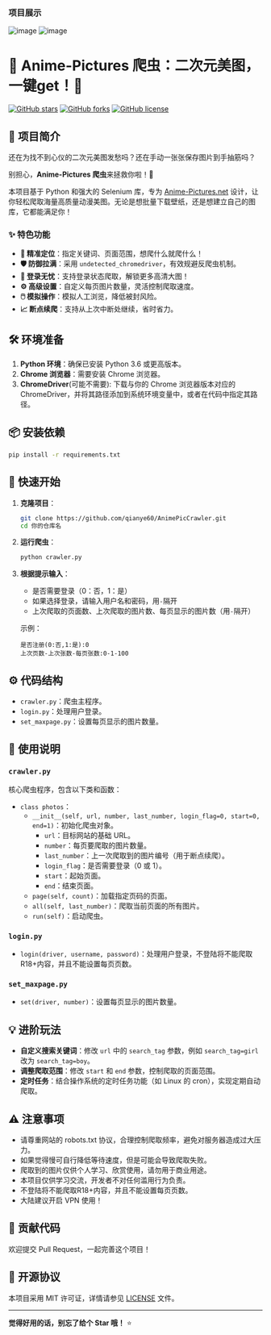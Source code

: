 ### 项目展示

![image](https://github.com/user-attachments/assets/461929b4-06e4-4f9b-9d2b-991f1bf5e348)
![image](https://github.com/user-attachments/assets/fbd031c5-2bae-4126-9176-2299d7c20bce)


# 🌸 Anime-Pictures 爬虫：二次元美图，一键get！🌸

[![GitHub stars](https://img.shields.io/github/stars/qianye60/AnimePicCrawler.svg?style=social&label=Star&maxAge=2592000)](https://GitHub.com/qianye60/AnimePicCrawler/stargazers/)
[![GitHub forks](https://img.shields.io/github/forks/qianye60/AnimePicCrawler.svg?style=social&label=Fork&maxAge=2592000)](https://GitHub.com/qianye60/AnimePicCrawler/network/)
[![GitHub license](https://img.shields.io/github/license/qianye60/AnimePicCrawler.svg)](https://GitHub.com/qianye60/AnimePicCrawler/blob/master/LICENSE)

## 🌟 项目简介

还在为找不到心仪的二次元美图发愁吗？还在手动一张张保存图片到手抽筋吗？

别担心，**Anime-Pictures 爬虫**来拯救你啦！🚀

本项目基于 Python 和强大的 Selenium 库，专为 [Anime-Pictures.net](https://anime-pictures.net/) 设计，让你轻松爬取海量高质量动漫美图。无论是想批量下载壁纸，还是想建立自己的图库，它都能满足你！

### ✨ 特色功能

*   **🎯 精准定位**：指定关键词、页面范围，想爬什么就爬什么！
*   **🛡️ 防御拉满**：采用 `undetected_chromedriver`，有效规避反爬虫机制。
*   **🔑 登录无忧**：支持登录状态爬取，解锁更多高清大图！
*   **⚙️ 高级设置**：自定义每页图片数量，灵活控制爬取速度。
*   **🖱️ 模拟操作**：模拟人工浏览，降低被封风险。
*   **📈 断点续爬**：支持从上次中断处继续，省时省力。

## 🛠️ 环境准备

1.  **Python 环境**：确保已安装 Python 3.6 或更高版本。
2.  **Chrome 浏览器**：需要安装 Chrome 浏览器。
3.  **ChromeDriver**(可能不需要): 下载与你的 Chrome 浏览器版本对应的 ChromeDriver，并将其路径添加到系统环境变量中，或者在代码中指定其路径。

## 📦 安装依赖

```bash
pip install -r requirements.txt
```

## 🚀 快速开始

1.  **克隆项目**：

    ```bash
    git clone https://github.com/qianye60/AnimePicCrawler.git
    cd 你的仓库名
    ```

2.  **运行爬虫**：

    ```bash
    python crawler.py
    ```

3.  **根据提示输入**：
    *   是否需要登录（0：否，1：是）
    *   如果选择登录，请输入用户名和密码，用`-`隔开
    *   上次爬取的页面数、上次爬取的图片数、每页显示的图片数（用`-`隔开）

    示例：

    ```
    是否注册(0:否,1:是):0
    上次页数-上次张数-每页张数:0-1-100
    ```

## ⚙️ 代码结构

*   `crawler.py`：爬虫主程序。
*   `login.py`：处理用户登录。
*   `set_maxpage.py`：设置每页显示的图片数量。

## 📝 使用说明

### `crawler.py`

核心爬虫程序，包含以下类和函数：

*   `class photos`：
    *   `__init__(self, url, number, last_number, login_flag=0, start=0, end=1)`：初始化爬虫对象。
        *   `url`：目标网站的基础 URL。
        *   `number`：每页要爬取的图片数量。
        *   `last_number`：上一次爬取到的图片编号（用于断点续爬）。
        *   `login_flag`：是否需要登录（0 或 1）。
        *   `start`：起始页面。
        *   `end`：结束页面。
    *   `page(self, count)`：加载指定页码的页面。
    *   `all(self, last_number)`：爬取当前页面的所有图片。
    *   `run(self)`：启动爬虫。

### `login.py`

*   `login(driver, username, password)`：处理用户登录，不登陆将不能爬取R18+内容，并且不能设置每页页数。

### `set_maxpage.py`

*   `set(driver, number)`：设置每页显示的图片数量。

## 💡 进阶玩法

*   **自定义搜索关键词**：修改 `url` 中的 `search_tag` 参数，例如 `search_tag=girl` 改为 `search_tag=boy`。
*   **调整爬取范围**：修改 `start` 和 `end` 参数，控制爬取的页面范围。
*   **定时任务**：结合操作系统的定时任务功能（如 Linux 的 cron），实现定期自动爬取。

## ⚠️ 注意事项

*   请尊重网站的 robots.txt 协议，合理控制爬取频率，避免对服务器造成过大压力。
*   如果觉得慢可自行降低等待速度，但是可能会导致爬取失败。
*   爬取到的图片仅供个人学习、欣赏使用，请勿用于商业用途。
*   本项目仅供学习交流，开发者不对任何滥用行为负责。
*   不登陆将不能爬取R18+内容，并且不能设置每页页数。
*   大陆建议开启 VPN 使用！
  
## 🤝 贡献代码

欢迎提交 Pull Request，一起完善这个项目！

## 📜 开源协议

本项目采用 MIT 许可证，详情请参见 [LICENSE](LICENSE) 文件。

---

**觉得好用的话，别忘了给个 Star 哦！** ⭐
